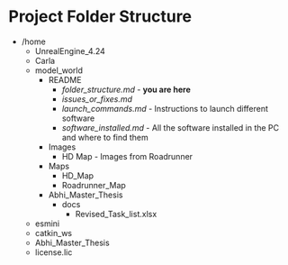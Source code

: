 # Project Folder Structure

* /home
    * UnrealEngine_4.24
    * Carla
    * model_world
        * README
            * *folder_structure.md* - **you are here**
            * *issues_or_fixes.md*
            * *launch_commands.md* - Instructions to launch different software
            * *software_installed.md* - All the software installed in the PC and where to find them
        * Images
            * HD Map - Images from Roadrunner
        * Maps
            * HD_Map
            * Roadrunner_Map    
        * Abhi_Master_Thesis
            * docs
                * Revised_Task_list.xlsx
    * esmini
    * catkin_ws
    * Abhi_Master_Thesis
    * license.lic
        


